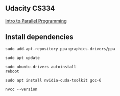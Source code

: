 ## Udacity CS334
[Intro to Parallel Programming](https://classroom.udacity.com/courses/cs334)

## Install dependencies
```
sudo add-apt-repository ppa:graphics-drivers/ppa

sudo apt update

sudo ubuntu-drivers autoinstall
reboot

sudo apt install nvidia-cuda-toolkit gcc-6

nvcc --version
```